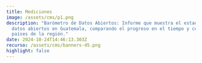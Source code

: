 ```yaml
---
title: Mediciones
image: /assets/cms/p1.png
description: "Barómetro de Datos Abiertos: Informe que muestra el estado de los
  datos abiertos en Guatemala, comparando el progreso en el tiempo y con otros
  países de la región."
date: 2024-10-24T14:46:13.303Z
recurso: /assets/cms/banners-45.png
highlight: false
---
```

